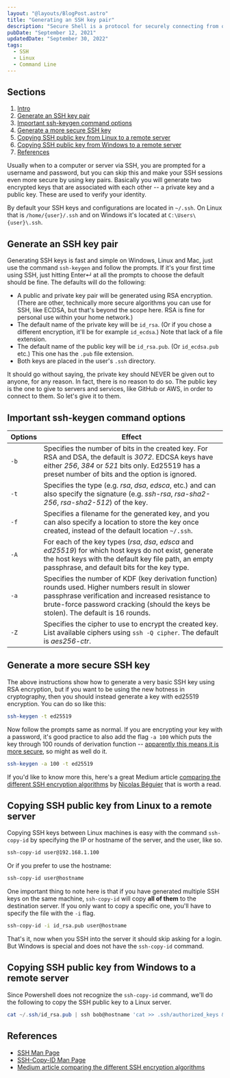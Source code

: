 ```yaml
---
layout: "@layouts/BlogPost.astro"
title: "Generating an SSH key pair"
description: "Secure Shell is a protocol for securely connecting from one computer to another. As a web developer, you will probably end up using SSH a lot, and even if you don't it's a handy skill to have. Here's a quick guide on how to generate SSH keys and copy them to other machines."
pubDate: "September 12, 2021"
updatedDate: "September 30, 2022"
tags:
  - SSH
  - Linux
  - Command Line
---
```


## Sections

1. [Intro](#intro)
2. [Generate an SSH key pair](#keygen)
3. [Important ssh-keygen command options](#options)
4. [Generate a more secure SSH key](#secure)
5. [Copying SSH public key from Linux to a remote server](#linux-copy)
6. [Copying SSH public key from Windows to a remote server](#win-copy)
7. [References](#ref)

<div id='intro'/>

Usually when to a computer or server via SSH, you are prompted for a username and password, but you can skip this and make your SSH sessions even more secure by using key pairs. Basically you will generate two encrypted keys that are associated with each other -- a private key and a public key. These are used to verify your identity.

By default your SSH keys and configurations are located in `~/.ssh`. On Linux that is `/home/{user}/.ssh` and on Windows it's located at `C:\Users\{user}\.ssh`.

<div id='keygen'/>

## Generate an SSH key pair

Generating SSH keys is fast and simple on Windows, Linux and Mac, just use the command `ssh-keygen` and follow the prompts. If it's your first time using SSH, just hitting Enter↵ at all the prompts to choose the default should be fine. The defaults will do the following:

- A public and private key pair will be generated using RSA encryption. (There are other, technically more secure algorithms you can use for SSH, like ECDSA, but that's beyond the scope here. RSA is fine for personal use within your home network.)
- The default name of the private key will be `id_rsa`. (Or if you chose a different encryption, it'll be for example `id_ecdsa`.) Note that lack of a file extension.
- The default name of the public key will be `id_rsa.pub`. (Or `id_ecdsa.pub` etc.) This one has the `.pub` file extension.
- Both keys are placed in the user's `.ssh` directory.

It should go without saying, the private key should NEVER be given out to anyone, for any reason. In fact, there is no reason to do so. The public key is the one to give to servers and services, like GitHub or AWS, in order to connect to them. So let's give it to them.

<div id='options'/>

## Important ssh-keygen command options

| Options | Effect                                                                                                                                                                                                                                       |
| ------- | -------------------------------------------------------------------------------------------------------------------------------------------------------------------------------------------------------------------------------------------- |
| `-b`    | Specifies the number of bits in the created key. For RSA and DSA, the default is <em>3072</em>. EDCSA keys have either <em>256</em>, <em>384</em> or <em>521</em> bits only. Ed25519 has a preset number of bits and the option is ignored.  |
| `-t`    | Specifies the type (e.g. <em>rsa</em>, <em>dsa</em>, <em>edsca</em>, etc.) and can also specify the signature (e.g. <em>ssh-rsa</em>, <em>rsa-sha2-256</em>, <em>rsa-sha2-512</em>) of the key.                                              |
| `-f`    | Specifies a filename for the generated key, and you can also specify a location to store the key once created, instead of the default location `~/.ssh`.                                                                                     |
| `-A`    | For each of the key types (<em>rsa</em>, <em>dsa</em>, <em>edsca</em> and <em>ed25519</em>) for which host keys do not exist, generate the host keys with the default key file path, an empty passphrase, and default bits for the key type. |
| `-a`    | Specifies the number of KDF (key derivation function) rounds used. Higher numbers result in slower passphrase verification and increased resistance to brute-force password cracking (should the keys be stolen). The default is 16 rounds.  |
| `-Z`    | Specifies the cipher to use to encrypt the created key. List available ciphers using `ssh -Q cipher`. The default is <em>aes256-ctr</em>.                                                                                                    |

<div id='secure'/>

## Generate a more secure SSH key

The above instructions show how to generate a very basic SSH key using RSA encryption, but if you want to be using the new hotness in cryptography, then you should instead generate a key with ed25519 encryption. You can do so like this:

```bash
ssh-keygen -t ed25519
```

Now follow the prompts same as normal. If you are encrypting your key with a password, it's good practice to also add the flag `-a 100` which puts the key through 100 rounds of derivation function -- <a href="https://www.reddit.com/r/linuxquestions/comments/axu8te/how_many_a_repetitions_in_ed25519_are_insecure/ehwl3dz/)" target="_blank">apparently this means it is more secure</a>, so might as well do it.

```bash
ssh-keygen -a 100 -t ed25519
```

If you'd like to know more this, here's a great Medium article <a href="https://nbeguier.medium.com/a-real-world-comparison-of-the-ssh-key-algorithms-b26b0b31bfd9" target="_blank">comparing the different SSH encryption algorithms</a> by <a href="https://beguier.eu/nicolas" target="_blank">Nicolas Béguier</a> that is worth a read.

<div id='linux-copy'/>

## Copying SSH public key from Linux to a remote server

Copying SSH keys between Linux machines is easy with the command `ssh-copy-id` by specifying the IP or hostname of the server, and the user, like so.

```bash
ssh-copy-id user@192.168.1.100
```

Or if you prefer to use the hostname:

```bash
ssh-copy-id user@hostname
```

One important thing to note here is that if you have generated multiple SSH keys on the same machine, `ssh-copy-id` will copy **all of them** to the destination server. If you only want to copy a specific one, you'll have to specify the file with the `-i` flag.

```bash
ssh-copy-id -i id_rsa.pub user@hostname
```

That's it, now when you SSH into the server it should skip asking for a login. But Windows is special and does not have the `ssh-copy-id` command.

<div id='win-copy'/>

## Copying SSH public key from Windows to a remote server

Since Powershell does not recognize the `ssh-copy-id` command, we'll do the following to copy the SSH public key to a Linux server.

```powershell
cat ~/.ssh/id_rsa.pub | ssh bob@hostname 'cat >> .ssh/authorized_keys && echo "Key copied"'
```

<div id='ref'/>

## References

- <a href="https://linux.die.net/man/1/ssh" target="_blank">SSH Man Page</a>
- <a href="https://linux.die.net/man/1/ssh-copy-id" target="_blank">SSH-Copy-ID Man Page</a>
- <a href="https://nbeguier.medium.com/a-real-world-comparison-of-the-ssh-key-algorithms-b26b0b31bfd9" target="_blank" rel="noopener noreferrer">Medium article comparing the different SSH encryption algorithms</a>
